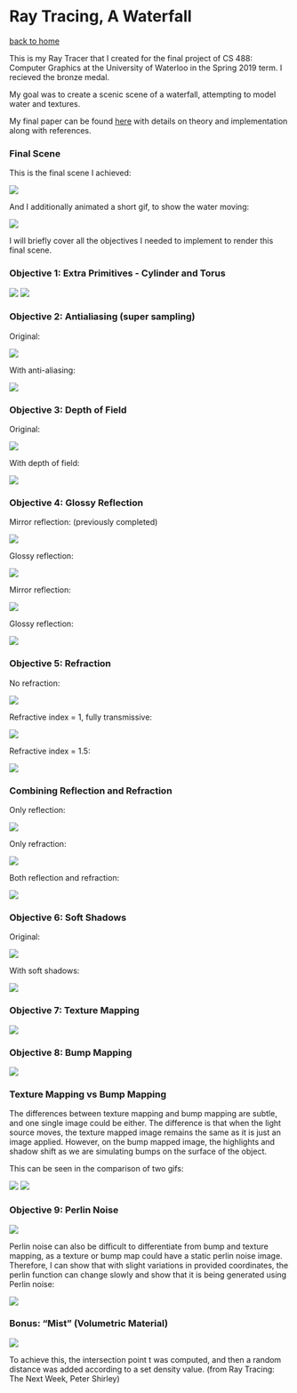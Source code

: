# Ray Tracing, A Waterfall

[back to home](/index.md)

This is my Ray Tracer that I created for the final project of CS 488: Computer Graphics at the University of Waterloo in the Spring 2019 term. I recieved the bronze medal. 

My goal was to create a scenic scene of a waterfall, attempting to model water and textures.

My final paper can be found [here](waterfall-images/finalpaper.pdf) with details on theory and implementation along with references.

### Final Scene
This is the final scene I achieved:

<img src="waterfall-images/final-scene-image.png">

And I additionally animated a short gif, to show the water moving:

<img src="waterfall-images/final-scene-gif.gif">

I will briefly cover all the objectives I needed to implement to render this final scene.

### Objective 1: Extra Primitives - Cylinder and Torus
<img src="waterfall-images/objective-cylinder.png">

<img src="waterfall-images/objective-torus.png">

### Objective 2: Antialiasing (super sampling)
Original:

<img src="waterfall-images/all-primitives-no-anti.png">

With anti-aliasing:

<img src="waterfall-images/all-primitives-anti.png">

### Objective 3: Depth of Field
Original:

<img src="waterfall-images/objective-no-dof.png">

With depth of field:

<img src="waterfall-images/objective-dof.png">

### Objective 4: Glossy Reflection
Mirror reflection: (previously completed)

<img src="waterfall-images/objective-glossyreflection1-off.png">

Glossy reflection:

<img src="waterfall-images/objective-glossyreflection1-on.png">

Mirror reflection:

<img src="waterfall-images/objective-glossyreflection2-off.png">

Glossy reflection:

<img src="waterfall-images/objective-glossyreflection2-on.png">

### Objective 5: Refraction
No refraction:

<img src="waterfall-images/objective-refraction1-off.png">

Refractive index = 1, fully transmissive:

<img src="waterfall-images/objective-refraction-1.png">

Refractive index = 1.5:

<img src="waterfall-images/objective-refraction-1.5.png">

### Combining Reflection and Refraction
Only reflection:

<img src="waterfall-images/objective-refractreflect-reflect.png">

Only refraction:

<img src="waterfall-images/objective-refractreflect-refract.png">

Both reflection and refraction:

<img src="waterfall-images/objective-refractreflect-both.png">

### Objective 6: Soft Shadows
Original:

<img src="waterfall-images/objective-softshadows-off.png">

With soft shadows:

<img src="waterfall-images/objective-softshadows.png">

### Objective 7: Texture Mapping
<img src="waterfall-images/objective-texture.png">

### Objective 8: Bump Mapping
<img src="waterfall-images/objective-bump.png">

### Texture Mapping vs Bump Mapping
The differences between texture mapping and bump mapping are subtle, and one single image could be either. The difference is that when the light source moves, the texture mapped image remains the same as it is just an image applied. However, on the bump mapped image, the highlights and shadow shift as we are simulating bumps on the surface of the object.

This can be seen in the comparison of two gifs:

<img src="waterfall-images/texture-gif.gif">
<img src="waterfall-images/bump-gif.gif">

### Objective 9: Perlin Noise

<img src="waterfall-images/objective-perlin.png">

Perlin noise can also be difficult to differentiate from bump and texture mapping, as a texture or bump map could have a static perlin noise image. Therefore, I can show that with slight variations in provided coordinates, the perlin function can change slowly and show that it is being generated using Perlin noise:

<img src="waterfall-images/perlin-gif.gif">

### Bonus: “Mist” (Volumetric Material)

<img src="waterfall-images/bonus-mist.png">

To achieve this, the intersection point t was computed, and then a random distance was added according to a set density value. (from Ray Tracing: The Next Week, Peter Shirley)
